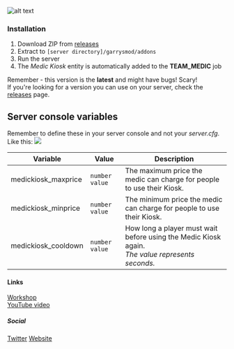 ![alt text](http://i.imgur.com/75CfMe6.png "Logo")
### Installation
1. Download ZIP from [releases](https://github.com/Leeous/medic-kiosk/releases)
2. Extract to `[server directory]/garrysmod/addons`
3. Run the server
4. The _Medic Kiosk_ entity is automatically added to the **TEAM_MEDIC** job

Remember - this version is the **latest** and might have bugs! Scary!  
If you're looking for a version you can use on your server, check the [releases](https://github.com/Leeous/medic-kiosk/releases) page.  

## Server console variables

Remember to define these in your server console and not your _server.cfg_.
Like this:
![](http://i.imgur.com/Ad9mFLc.gif)

| Variable | Value | Description |
| --- | --- | --- |
| medickiosk_maxprice | `number value` | The maximum price the medic can charge for people to use their Kiosk. |
| medickiosk_minprice | `number value` | The minimum price the medic can charge for people to use their Kiosk. |
| medickiosk_cooldown | `number value` | How long a player must wait before using the Medic Kiosk again. <br/>_The value represents seconds._ |

#### Links
[Workshop](http://steamcommunity.com/sharedfiles/filedetails/?id=771173724)  
[YouTube video](https://youtu.be/QqPFTECHdJ0)

##### Social
[Twitter](https://twitter.com/LeeTheCoder)
[Website](https://leeous.github.io/)
